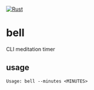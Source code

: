 [![Rust](https://github.com/jaredforth/bell/actions/workflows/rust.yml/badge.svg)](https://github.com/jaredforth/bell/actions/workflows/rust.yml)

# bell

CLI meditation timer

## usage

```
Usage: bell --minutes <MINUTES>
```
